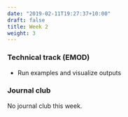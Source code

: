 ```yaml
---
date: "2019-02-11T19:27:37+10:00"
draft: false
title: Week 2
weight: 3
---
```


<!--more-->

### Technical track (EMOD)

- Run examples and visualize outputs

### Journal club

No journal club this week.

